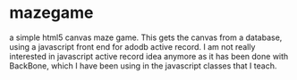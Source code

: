 mazegame
========

a simple html5 canvas maze game. This gets the canvas from a database, using a javascript front end for adodb active record. I am not really interested in javascript active record idea anymore as it has been done with BackBone, which I have been using in the javascript classes that I teach.
